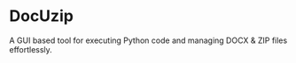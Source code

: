# DocUzip
A  GUI based tool for executing Python code and managing DOCX &amp; ZIP files effortlessly.

